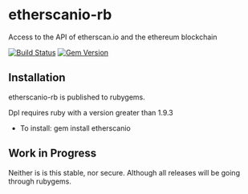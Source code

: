 # etherscanio-rb

Access to the API of etherscan.io and the ethereum blockchain

[![Build Status](https://travis-ci.org/sebs/etherscanio-rb.svg?branch=master)](https://travis-ci.org/sebs/etherscanio-rb)
[![Gem Version](https://badge.fury.io/rb/etherscanio.svg)](https://badge.fury.io/rb/etherscanio)

## Installation

etherscanio-rb is published to rubygems.

Dpl requires ruby with a version greater than 1.9.3
  * To install: gem install etherscanio


## Work in Progress

Neither is is this stable, nor secure. Although all releases will be going through rubygems.
